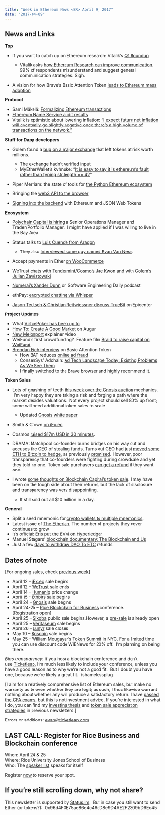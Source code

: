 ```yaml
---
title: "Week in Ethereum News <BR> April 9, 2017"
date: "2017-04-09"
---
```


## News and Links

**Top**

- If you want to catch up on Ethereum research: Vitalik’s [Q1 Roundup](https://t.umblr.com/redirect?z=https%3A%2F%2Fblog.ethereum.org%2F2017%2F04%2F07%2Fethereum-dev-roundup-q1-boring-edition%2F&t=Y2Y1YTVmMzM0ZjIzOTAwMzVjZGMwMWFjNGNmNjVhNWY0NTE3ZjlkNixNU0taU1pIZg%3D%3D&b=t%3AQ8svKXOQOFn4j1wJ-IeWRA&p=https%3A%2F%2Fwww.weekinethereum.com%2Fpost%2F159453828393%2Fapril-9-2017&m=0)
    - Vitalik asks [how Ethereum Research can improve communication](https://t.umblr.com/redirect?z=https%3A%2F%2Fwww.reddit.com%2Fr%2Fethereum%2Fcomments%2F63yzzj%2Fhow_can_ethereum_research_be_more_welcoming_to%2F&t=OTEwNDEzM2FmODI0YmQ5MDM1ZjM4NzE2Yjg3ZGI3MjcxNzE4MmE0OCxNU0taU1pIZg%3D%3D&b=t%3AQ8svKXOQOFn4j1wJ-IeWRA&p=https%3A%2F%2Fwww.weekinethereum.com%2Fpost%2F159453828393%2Fapril-9-2017&m=0). 99% of respondents misunderstand and suggest general communication strategies. Sigh.  
        
- A vision for how Brave’s Basic Attention Token [leads to Ethereum mass adoption](https://t.umblr.com/redirect?z=https%3A%2F%2Fkeepingstock.net%2Fthanks-for-your-insight-on-the-brave-browser-and-the-upcoming-bat-ico-244086220ae0&t=Y2E2MDRjZmQ2OTAzMzAzN2UyNmMzMDEwNTQ3YTQ5MGFhMDYyOTE4NSxNU0taU1pIZg%3D%3D&b=t%3AQ8svKXOQOFn4j1wJ-IeWRA&p=https%3A%2F%2Fwww.weekinethereum.com%2Fpost%2F159453828393%2Fapril-9-2017&m=0)

**Protocol**

- Sami Mäkelä: [Formalizing Ethereum transactions](https://t.umblr.com/redirect?z=https%3A%2F%2Fmedium.com%2F%40mrsmkl%2Fformalizing-ethereum-transactions-dcd9a50b5aca&t=ZjE4Y2NmNjBkMzRlYmE2OWJlZDBmNTQ3ZDA1YzE1ZGM5MmNkMjg4YyxNU0taU1pIZg%3D%3D&b=t%3AQ8svKXOQOFn4j1wJ-IeWRA&p=https%3A%2F%2Fwww.weekinethereum.com%2Fpost%2F159453828393%2Fapril-9-2017&m=0)
- [Ethereum Name Service audit results](https://t.umblr.com/redirect?z=https%3A%2F%2Fmedium.com%2F%40weka%2Fthe-ens-audit-results-are-in-7d4ab3c4a6ca&t=YzkxNGRkZTcyOTczMmE2MjFjMmEwYmI4ZDA2NmZhMDAwZTI2ZjY5MyxNU0taU1pIZg%3D%3D&b=t%3AQ8svKXOQOFn4j1wJ-IeWRA&p=https%3A%2F%2Fwww.weekinethereum.com%2Fpost%2F159453828393%2Fapril-9-2017&m=0)
- Vitalik is optimistic about lowering inflation: [“I expect future net inflation will eventually go slightly negative once there’s a high volume of transactions on the network.”](https://t.umblr.com/redirect?z=https%3A%2F%2Fnp.reddit.com%2Fr%2Fethereum%2Fcomments%2F63gf3p%2Fim_not_worried_about_bitcoin_unlimited_but_i_am%2Fdfuq9gt%2F&t=NDFhNThkM2U0ZWUxMTUzNDZiN2EwYTMzNTY3NmM1NTZjZDczYjY4ZSxNU0taU1pIZg%3D%3D&b=t%3AQ8svKXOQOFn4j1wJ-IeWRA&p=https%3A%2F%2Fwww.weekinethereum.com%2Fpost%2F159453828393%2Fapril-9-2017&m=0)

**Stuff for Dapp developers**

- Golem found a [bug on a major exchange](https://t.umblr.com/redirect?z=https%3A%2F%2Fblog.golemproject.net%2Fhow-to-find-10m-by-just-reading-blockchain-6ae9d39fcd95&t=MjBiZWQ4ODlmNjIyMDViN2NlNjI3YjljOGEwNDZmNDIzMzcxM2MyMCxNU0taU1pIZg%3D%3D&b=t%3AQ8svKXOQOFn4j1wJ-IeWRA&p=https%3A%2F%2Fwww.weekinethereum.com%2Fpost%2F159453828393%2Fapril-9-2017&m=0) that left tokens at risk worth millions.
    - The exchange hadn’t verified input
    - MyEtherWallet’s kvhnuke: “[It is easy to say it is ethereum’s fault rather than typing str.length == 42](http:)”  
        
- Piper Merriam: the state of tools for [the Python Ethereum ecosystem](https://t.umblr.com/redirect?z=https%3A%2F%2Fmedium.com%2F%40pipermerriam%2Fthe-python-ethereum-ecosystem-101bd9ba4de7&t=ODFiNTY1YWNhNDg5MTQxODgzNjE5OTg4YTU4ZTU1NjIxZTUyOTJmOSxNU0taU1pIZg%3D%3D&b=t%3AQ8svKXOQOFn4j1wJ-IeWRA&p=https%3A%2F%2Fwww.weekinethereum.com%2Fpost%2F159453828393%2Fapril-9-2017&m=0)
- Bringing the [web3 API to the browser](https://t.umblr.com/redirect?z=http%3A%2F%2Fweb3c.etherworld.co%2F&t=ZmM3ZGIwMDgyZDdhNzIxZWE4MDExNGZhODI2MTMwY2ViYTY3ZjYwMyxNU0taU1pIZg%3D%3D&b=t%3AQ8svKXOQOFn4j1wJ-IeWRA&p=https%3A%2F%2Fwww.weekinethereum.com%2Fpost%2F159453828393%2Fapril-9-2017&m=0)
- [Signing into the backend](https://t.umblr.com/redirect?z=https%3A%2F%2Fmedium.com%2F%40etherparty%2Fsigning-into-the-backend-with-ethereum-and-json-web-tokens-9d1e765deed3&t=N2VmZDM5ODFkZTgxNDk4MjlmMGI3YmU5NWFiMjg5N2ViZDczZjg3YyxNU0taU1pIZg%3D%3D&b=t%3AQ8svKXOQOFn4j1wJ-IeWRA&p=https%3A%2F%2Fwww.weekinethereum.com%2Fpost%2F159453828393%2Fapril-9-2017&m=0) with Ethereum and JSON Web Tokens

**Ecosystem**

- [Polychain Capital is hiring](https://t.umblr.com/redirect?z=https%3A%2F%2Fwww.reddit.com%2Fr%2Fethereum%2Fcomments%2F63iutp%2Fpolychain_capital_is_hiring_a_senior_operations%2F&t=Y2RiNWU5ZmFjY2Q4YmIyOGMyODczYjJkMzZmZDgzOWJlNTc2YzQzYixNU0taU1pIZg%3D%3D&b=t%3AQ8svKXOQOFn4j1wJ-IeWRA&p=https%3A%2F%2Fwww.weekinethereum.com%2Fpost%2F159453828393%2Fapril-9-2017&m=0) a Senior Operations Manager and Trader/Portfolio Manager.  I might have applied if I was willing to live in the Bay Area.
- Status talks to [Luis Cuende from Aragon](https://t.umblr.com/redirect?z=https%3A%2F%2Fblog.status.im%2Fethereum-dapp-creators-issue-05-aragon-541906d88a32&t=Y2Q1MGU0YTU4Yzg2YzgzY2IzNDU2NDZjMDRlM2ZkMzQwMjFlYWU5YSxNU0taU1pIZg%3D%3D&b=t%3AQ8svKXOQOFn4j1wJ-IeWRA&p=https%3A%2F%2Fwww.weekinethereum.com%2Fpost%2F159453828393%2Fapril-9-2017&m=0)
    - They also [interviewed some guy named Evan Van Ness](https://t.umblr.com/redirect?z=https%3A%2F%2Fblog.status.im%2Fethereum-contributors-series-issue-05-evan-van-ness-b5b9d5b8754&t=MzZmOTlkYmY1NmY0ZWUxN2Q2NzA2ZTkzOTI5NmRlNTQ0ZjAxYmU4ZCxNU0taU1pIZg%3D%3D&b=t%3AQ8svKXOQOFn4j1wJ-IeWRA&p=https%3A%2F%2Fwww.weekinethereum.com%2Fpost%2F159453828393%2Fapril-9-2017&m=0).   
        
- Accept payments in Ether [on WooCommerce](https://t.umblr.com/redirect?z=https%3A%2F%2Fwww.reddit.com%2Fr%2Fethereum%2Fcomments%2F63ry2u%2Fintroducing_pay_with_ether_a_nifty_way_to_accept%2F&t=ZTUzOWY1YjE1MjI4NWI5NjEwMDRiMGNlZGIwMDc4NzEwMWY3NGY3ZSxNU0taU1pIZg%3D%3D&b=t%3AQ8svKXOQOFn4j1wJ-IeWRA&p=https%3A%2F%2Fwww.weekinethereum.com%2Fpost%2F159453828393%2Fapril-9-2017&m=0)
- WeTrust chats with [Tendermint/Cosmo’s Jae Kwon](https://t.umblr.com/redirect?z=https%3A%2F%2Fblog.wetrust.io%2Fan-interview-with-jae-kwon-founder-and-ceo-of-tendermint-812a6ca58e60&t=YzAyYTEyYzZjNWRiYzk2NzUxZmVlYmQxNjMwNTBkMDMzMDU3NjRmNSxNU0taU1pIZg%3D%3D&b=t%3AQ8svKXOQOFn4j1wJ-IeWRA&p=https%3A%2F%2Fwww.weekinethereum.com%2Fpost%2F159453828393%2Fapril-9-2017&m=0) and with [Golem’s Julian Zawistowski](https://t.umblr.com/redirect?z=https%3A%2F%2Fblog.wetrust.io%2Fan-interview-with-julian-zawistowski-founder-and-ceo-of-golem-c463f5404855&t=Zjk5NDA2MDFjOGRiODcwMDRiM2I3MWQwNmJmODY5ZTMwN2ZiY2JkNSxNU0taU1pIZg%3D%3D&b=t%3AQ8svKXOQOFn4j1wJ-IeWRA&p=https%3A%2F%2Fwww.weekinethereum.com%2Fpost%2F159453828393%2Fapril-9-2017&m=0)
- [Numerai’s Xander Dunn](https://t.umblr.com/redirect?z=https%3A%2F%2Fsoftwareengineeringdaily.com%2F2017%2F04%2F03%2Fhedge-fund-artificial-intelligence-with-xander-dunn%2F&t=YmRjMDZjODMxMmM3NjI5NDAyNDRkMWI5ZTg5NmUyMzU5MDMwYzBiZSxNU0taU1pIZg%3D%3D&b=t%3AQ8svKXOQOFn4j1wJ-IeWRA&p=https%3A%2F%2Fwww.weekinethereum.com%2Fpost%2F159453828393%2Fapril-9-2017&m=0) on Software Engineering Daily podcast
- ethPay: [encrypted chatting via Whisper](https://t.umblr.com/redirect?z=https%3A%2F%2Fmedium.com%2F%40pacs_IT%2Four-progress-on-ethpay-encrypted-chatting-via-whisper-6a9550ef036a&t=MDRlNGI4Y2RmODg5MTFlOGYwYWQ5ZWY4MDQwYmMzMjE5ZGRiMmVmZixNU0taU1pIZg%3D%3D&b=t%3AQ8svKXOQOFn4j1wJ-IeWRA&p=https%3A%2F%2Fwww.weekinethereum.com%2Fpost%2F159453828393%2Fapril-9-2017&m=0)
- [Jason Teutsch & Christian Reitwiessner discuss TrueBit](https://t.umblr.com/redirect?z=https%3A%2F%2Fyoutu.be%2FQY0OUTaIWIc&t=MzU4MWM2YjA4NGZiMzQ3YmEwNzU4NTRkYjc5YWUxYWI0ZDBiYjRhMSxNU0taU1pIZg%3D%3D&b=t%3AQ8svKXOQOFn4j1wJ-IeWRA&p=https%3A%2F%2Fwww.weekinethereum.com%2Fpost%2F159453828393%2Fapril-9-2017&m=0) on Epicenter

**Project Updates**

- What [VirtuePoker has been up to](https://t.umblr.com/redirect?z=https%3A%2F%2Fwww.reddit.com%2Fr%2Fethereum%2Fcomments%2F63sw3t%2Fhello_from_virtue_poker_a_p2p_decentralized_poker%2F&t=NGU4MmJmYzUxZDY2MzA1ZDZhYTA0YTljODJkZTAxY2M5NzZmYzE1NixNU0taU1pIZg%3D%3D&b=t%3AQ8svKXOQOFn4j1wJ-IeWRA&p=https%3A%2F%2Fwww.weekinethereum.com%2Fpost%2F159453828393%2Fapril-9-2017&m=0)
- [How To: Create A Good Market](https://t.umblr.com/redirect?z=http%3A%2F%2Fblog.augur.net%2Fcreate-a-good-market-on-augur%2F&t=NmQ5YTkyMDY5YzUyZjhmNjhjNDk1YTM5MjZiYjU4MGIwZWFjZGE3NixNU0taU1pIZg%3D%3D&b=t%3AQ8svKXOQOFn4j1wJ-IeWRA&p=https%3A%2F%2Fwww.weekinethereum.com%2Fpost%2F159453828393%2Fapril-9-2017&m=0) on Augur
- [New Melonport](https://t.umblr.com/redirect?z=https%3A%2F%2Fwww.youtube.com%2Fwatch%3Fv%3DXz_nOzWL46c&t=ZTExMDkwYWE5MGJlM2ZlYmQ3NGI5OGJlMjhkMzc4NTEwNmZkYmJhNyxNU0taU1pIZg%3D%3D&b=t%3AQ8svKXOQOFn4j1wJ-IeWRA&p=https%3A%2F%2Fwww.weekinethereum.com%2Fpost%2F159453828393%2Fapril-9-2017&m=0) explainer video
- WeiFund’s first crowdfunding?  Feature film [Braid to raise capital on WeiFund](https://t.umblr.com/redirect?z=https%3A%2F%2Fwww.benzinga.com%2Fnews%2F17%2F03%2F9223567%2Fpsychological-thriller-braid-brought-to-you-by-ethereum-crowdfunding&t=MjNiNDQwYjQ2OWMzZmNjYjY2YzhlNTNjNWVmOWRjZWNkY2U4OTJkOCxNU0taU1pIZg%3D%3D&b=t%3AQ8svKXOQOFn4j1wJ-IeWRA&p=https%3A%2F%2Fwww.weekinethereum.com%2Fpost%2F159453828393%2Fapril-9-2017&m=0)
- [Brendan Eich interview](https://t.umblr.com/redirect?z=https%3A%2F%2Fm.youtube.com%2Fwatch%3Fv%3DyR-ayASDdrE&t=NTY2OWExZWRiMmRiZjk5N2Q5YjFkZThmNTdkNDI5ODVlZWQyNzNiOSxNU0taU1pIZg%3D%3D&b=t%3AQ8svKXOQOFn4j1wJ-IeWRA&p=https%3A%2F%2Fwww.weekinethereum.com%2Fpost%2F159453828393%2Fapril-9-2017&m=0) on Basic Attention Token
    - How BAT reduces [online ad fraud](https://t.umblr.com/redirect?z=https%3A%2F%2Fmedium.com%2F%40AttentionToken%2Freducing-digital-ad-fraud-a-new-deal-with-bat-54adbc1b591f&t=ZTI1ZTVmMGYyNjEwZmY3ZGVhNjQ4NmMyYTJhODUwNzRjMDY4OWExNixNU0taU1pIZg%3D%3D&b=t%3AQ8svKXOQOFn4j1wJ-IeWRA&p=https%3A%2F%2Fwww.weekinethereum.com%2Fpost%2F159453828393%2Fapril-9-2017&m=0)
    - ConsenSys’ Adchain: [Ad Tech Landscape Today: Existing Problems As We See Them](https://t.umblr.com/redirect?z=https%3A%2F%2Fmedium.com%2F%40AdChain%2Fthe-ad-tech-landscape-today-existing-problems-as-we-see-them-b6f4054eba2c&t=ZmJlZjE3MWM0MjNjY2NhNGUwZGU1Yjc2ZGM5ZGM1OGFmZjgyMTc0ZixNU0taU1pIZg%3D%3D&b=t%3AQ8svKXOQOFn4j1wJ-IeWRA&p=https%3A%2F%2Fwww.weekinethereum.com%2Fpost%2F159453828393%2Fapril-9-2017&m=0)
    - I finally switched to the Brave browser and highly recommend it.  
        

**Token Sales**

- Lots of gnashing of teeth [this week over the Gnosis auction](https://t.umblr.com/redirect?z=https%3A%2F%2Fwww.reddit.com%2Fr%2Fethtrader%2Fcomments%2F64ch1j%2Fgnosis_crowdsale_price%2F&t=ZGU5YTBjYWNkOTBjNjU2M2ZiZjI1ODk5MDNlMDg1ZDZmZjZhNGMyZixNU0taU1pIZg%3D%3D&b=t%3AQ8svKXOQOFn4j1wJ-IeWRA&p=https%3A%2F%2Fwww.weekinethereum.com%2Fpost%2F159453828393%2Fapril-9-2017&m=0) mechanics.  I’m very happy they are taking a risk and forging a path where the market decides valuations.  Not every project should sell 80% up front; some will need additional token sales to scale.
    - Updated [Gnosis white paper](https://t.umblr.com/redirect?z=https%3A%2F%2Fgnosis.pm%2Fresources%2Fdefault%2Fpdf%2Fgnosis_whitepaper.pdf&t=M2MzYzI3NTQ1MzFlNzZkMzk2MzY5MmQyNjJiOWQ4NGY0OWMyMjNlNCxNU0taU1pIZg%3D%3D&b=t%3AQ8svKXOQOFn4j1wJ-IeWRA&p=https%3A%2F%2Fwww.weekinethereum.com%2Fpost%2F159453828393%2Fapril-9-2017&m=0)  
        
- Smith & Crown [on iEx.ec](https://t.umblr.com/redirect?z=https%3A%2F%2Fwww.smithandcrown.com%2Fsale%2Fiexec%2F%3Futm_content%3Dbuffer746fc%26utm_medium%3Dsocial%26utm_source%3Dtwitter.com%26utm_campaign%3Dbuffer&t=ZTBkYWU4NjViN2NkYWFhM2NmZDVhYWI4ZjlkY2U1ZGU4OTBmYjA2MyxNU0taU1pIZg%3D%3D&b=t%3AQ8svKXOQOFn4j1wJ-IeWRA&p=https%3A%2F%2Fwww.weekinethereum.com%2Fpost%2F159453828393%2Fapril-9-2017&m=0)  
    
- Cosmos [raised $17m USD in 30 minutes](https://t.umblr.com/redirect?z=https%3A%2F%2Fcosmos.network%2Fblog%2Ffundraiser-results&t=N2NjOTE0MDllZDAyMmM2MzkyNGNmNmYzNDZhOGQ0NTAyZWZjMzQ4NyxNU0taU1pIZg%3D%3D&b=t%3AQ8svKXOQOFn4j1wJ-IeWRA&p=https%3A%2F%2Fwww.weekinethereum.com%2Fpost%2F159453828393%2Fapril-9-2017&m=0).
- DRAMA: Matchpool co-founder burns bridges on his way out and accuses the CEO of stealing funds. Turns out CEO had just [moved some ETH to Bitcoin to hedge](https://t.umblr.com/redirect?z=https%3A%2F%2Fmedium.com%2Fmatchpool%2Fmatchpools-ongoing-commitment-to-transparency-and-technology-8519b1d959ed&t=OWU1NDA5NTBiNTZjOGI1YjY0MmQzYjFmYTk4NDRjMDI5YzRhMmE1MSxNU0taU1pIZg%3D%3D&b=t%3AQ8svKXOQOFn4j1wJ-IeWRA&p=https%3A%2F%2Fwww.weekinethereum.com%2Fpost%2F159453828393%2Fapril-9-2017&m=0), as previously [promised](https://t.umblr.com/redirect?z=https%3A%2F%2Fmedium.com%2Fmatchpool%2Fmatchpool-optimisation-strategy-b9373ae67871&t=MDkzY2JlYzEwZjI5ODEzYjIxOWJmN2MyOWRkNWMzZjFkZDhlYmIxMyxNU0taU1pIZg%3D%3D&b=t%3AQ8svKXOQOFn4j1wJ-IeWRA&p=https%3A%2F%2Fwww.weekinethereum.com%2Fpost%2F159453828393%2Fapril-9-2017&m=0). However, poor transparency that co-founders were fighting during crowdsale and yet they told no one. Token sale purchasers [can get a refund](https://t.umblr.com/redirect?z=https%3A%2F%2Fmedium.com%2Fmatchpool%2Fmatchpool-transparency-policy-updates-afc22fc91a98&t=N2JmNDgyZDdhMjIwMTBmMjMxN2RjOWM5Mjg3NGNiZDgyNzk4YmNkMixNU0taU1pIZg%3D%3D&b=t%3AQ8svKXOQOFn4j1wJ-IeWRA&p=https%3A%2F%2Fwww.weekinethereum.com%2Fpost%2F159453828393%2Fapril-9-2017&m=0) if they want one.
- I wrote [some thoughts on Blockchain Capital’s token sale](https://t.umblr.com/redirect?z=http%3A%2F%2Fwww.evanvanness.com%2Fpost%2F159314693901%2Fsome-thoughts-on-blockchain-capitals-token-sale&t=N2VmYmRkYzAxNTI5MzM3ZjY1YzVmZjE5ZTgxMDMyOGQ2ZWM0ZGU3NyxNU0taU1pIZg%3D%3D&b=t%3AQ8svKXOQOFn4j1wJ-IeWRA&p=https%3A%2F%2Fwww.weekinethereum.com%2Fpost%2F159453828393%2Fapril-9-2017&m=0). I may have been on the tough side about their returns, but the lack of disclosure and transparency was very disappointing.
    - It still sold out all $10 million in a day.  
          
        

**General**

- Split a seed mnemonic for [crypto wallets to multiple mnemonics](https://t.umblr.com/redirect?z=https%3A%2F%2Fgithub.com%2Foed%2Fseedsplit&t=Mjg3NGQ1ODBiMTgxYTk2Y2M1MTM3ODRlOThmZWYxOTVhYTc1Y2M3YSxNU0taU1pIZg%3D%3D&b=t%3AQ8svKXOQOFn4j1wJ-IeWRA&p=https%3A%2F%2Fwww.weekinethereum.com%2Fpost%2F159453828393%2Fapril-9-2017&m=0).
- Latest issue of [The Etherian](https://t.umblr.com/redirect?z=https%3A%2F%2Ftheetherian.wordpress.com%2F&t=NmFkMmI4NWU0OWRkZjM3MWViZGUxNTJlMGY2M2ExMGQxNGVjODJmOCxNU0taU1pIZg%3D%3D&b=t%3AQ8svKXOQOFn4j1wJ-IeWRA&p=https%3A%2F%2Fwww.weekinethereum.com%2Fpost%2F159453828393%2Fapril-9-2017&m=0). The number of projects they cover continues to grow
- It’s official: [Eris put the EVM on Hyperledger](https://t.umblr.com/redirect?z=https%3A%2F%2Fwww.hyperledger.org%2Fblog%2F2017%2F04%2F10%2Fhey-you-got-your-ethereum-in-my-hyperledger&t=OGU5NmU1MjVmY2UwNWE3ZjMxMGRlYWRjMGViOThkMjMzZDc1YTBlYixNU0taU1pIZg%3D%3D&b=t%3AQ8svKXOQOFn4j1wJ-IeWRA&p=https%3A%2F%2Fwww.weekinethereum.com%2Fpost%2F159453828393%2Fapril-9-2017&m=0)
- Manuel Stagars’ [blockchain documentary: The Blockchain and Us](https://t.umblr.com/redirect?z=https%3A%2F%2Fwww.youtube.com%2Fwatch%3Fv%3D2iF73cybTBs&t=Mzc1YTQ5NjNhM2MxOWQzYzg0ZDQyMGFiYzQyZjhjOWMxMmFmZGFmMSxNU0taU1pIZg%3D%3D&b=t%3AQ8svKXOQOFn4j1wJ-IeWRA&p=https%3A%2F%2Fwww.weekinethereum.com%2Fpost%2F159453828393%2Fapril-9-2017&m=0)
- Just a few [days to withdraw DAO To ETC](https://t.umblr.com/redirect?z=https%3A%2F%2Fwww.reddit.com%2Fr%2Fethereum%2Fcomments%2F641ge0%2Fless_than_7_days_to_withdraw_your_the_dao_to_etc%2F&t=NTQzOGYzZmQyN2FlZGUzN2M1YjgxMGUwNGE1ZjA0ZWMxYjBmZjEwNSxNU0taU1pIZg%3D%3D&b=t%3AQ8svKXOQOFn4j1wJ-IeWRA&p=https%3A%2F%2Fwww.weekinethereum.com%2Fpost%2F159453828393%2Fapril-9-2017&m=0) refunds

## Dates of note

\[For ongoing sales, check [previous week](http://www.weekinethereum.com/post/159185174533/april-2-2017)\]

- April 12 – [iEx.ec](https://t.umblr.com/redirect?z=http%3A%2F%2Fcrowdsale.iex.ec%2F&t=OTk3NjNhZjA3MDAyYmE1ZDQyYmQ0Nzg0MDE5YjEwMDc5NWE3NGQxMyxNU0taU1pIZg%3D%3D&b=t%3AQ8svKXOQOFn4j1wJ-IeWRA&p=https%3A%2F%2Fwww.weekinethereum.com%2Fpost%2F159453828393%2Fapril-9-2017&m=0) sale begins
- April 12 – [WeTrust](https://t.umblr.com/redirect?z=https%3A%2F%2Fwww.wetrust.io%2F&t=NjQyYTY2YTBlZTUzZWMyOGZjODNkYjU4MDRjYjE3NGJiYzRjM2IwMixNU0taU1pIZg%3D%3D&b=t%3AQ8svKXOQOFn4j1wJ-IeWRA&p=https%3A%2F%2Fwww.weekinethereum.com%2Fpost%2F159453828393%2Fapril-9-2017&m=0) sale ends
- April 14 – [Humaniq](https://t.umblr.com/redirect?z=http%3A%2F%2Fwww.humaniq.co%2F&t=OTgyYjUyZTk3YzMzNjAzNjYzZTM3YTFlYmU3MWQyOTE3ODM1MmUxZSxNU0taU1pIZg%3D%3D&b=t%3AQ8svKXOQOFn4j1wJ-IeWRA&p=https%3A%2F%2Fwww.weekinethereum.com%2Fpost%2F159453828393%2Fapril-9-2017&m=0) price change
- April 15 - [Ethbits](https://t.umblr.com/redirect?z=https%3A%2F%2Fico.ethbits.com%2F&t=ZjQ2NTU2Yjc3NWMzNzg0YWQ0NjQ3MGZkNTNiNzAxMGFjYjg2MGFjNCxNU0taU1pIZg%3D%3D&b=t%3AQ8svKXOQOFn4j1wJ-IeWRA&p=https%3A%2F%2Fwww.weekinethereum.com%2Fpost%2F159453828393%2Fapril-9-2017&m=0) sale begins
- April 24 – [Gnosis](https://t.umblr.com/redirect?z=http%3A%2F%2Fgnosis.pm%2F&t=MmYwODdhZDExMTI4ODU2MDUwMGUwMzZiMDEzNjA4OWZjZWJmZGI0NixNU0taU1pIZg%3D%3D&b=t%3AQ8svKXOQOFn4j1wJ-IeWRA&p=https%3A%2F%2Fwww.weekinethereum.com%2Fpost%2F159453828393%2Fapril-9-2017&m=0) sale begins
- April 24-25 – [Rice Blockchain for Business](https://t.umblr.com/redirect?z=https%3A%2F%2Fbusiness.rice.edu%2Fbusiness-and-blockchain&t=MmZkZjM0MGI1NjE0ZjE4NTc5MWEwNTNkYjc1YjNkNmJlODdiNWM2MSxNU0taU1pIZg%3D%3D&b=t%3AQ8svKXOQOFn4j1wJ-IeWRA&p=https%3A%2F%2Fwww.weekinethereum.com%2Fpost%2F159453828393%2Fapril-9-2017&m=0) conference. \[[Registration](https://t.umblr.com/redirect?z=https%3A%2F%2Fricemba.wufoo.com%2Fforms%2Fzurr10n155r3jx%2F&t=MTg0M2I0NTViNGE0YTJhOTM5ZGM0MmRjNDcxNTUwYjk2Yjc3YWZkNixNU0taU1pIZg%3D%3D&b=t%3AQ8svKXOQOFn4j1wJ-IeWRA&p=https%3A%2F%2Fwww.weekinethereum.com%2Fpost%2F159453828393%2Fapril-9-2017&m=0) open\]
- April 25 – [Sikoba](https://t.umblr.com/redirect?z=http%3A%2F%2Fwww.sikoba.com%2Fwww%2Findex.html&t=MWJlYTk5YzdlMTc0ZDU1YWUzYjFlN2E5NzdjYjI5N2Y5MjJhZTUxZixNU0taU1pIZg%3D%3D&b=t%3AQ8svKXOQOFn4j1wJ-IeWRA&p=https%3A%2F%2Fwww.weekinethereum.com%2Fpost%2F159453828393%2Fapril-9-2017&m=0) public sale begins.However, a [pre-sale](https://t.umblr.com/redirect?z=http%3A%2F%2Fwww.sikoba.com%2Fwww%2Fpresale%2Findex.html&t=ZjJkMjc5MGI1OWMzMmY1MzllMTFiMWFiMGVkYWNhNjJkZGEwNTYxNCxNU0taU1pIZg%3D%3D&b=t%3AQ8svKXOQOFn4j1wJ-IeWRA&p=https%3A%2F%2Fwww.weekinethereum.com%2Fpost%2F159453828393%2Fapril-9-2017&m=0) is already open
- April 25 – [Veritaseum](https://t.umblr.com/redirect?z=https%3A%2F%2Fblog.veritaseum.com%2Fcurrent-analysis%2F1-blog%2F219-in-anticipation-of-veritaseum-s-ico-an-executive-summary-of-the-veritaseum-platform&t=MGM1ZTUxMjY1NTQxYTgxOTg2NGZkY2M3ZWZiYjk1OGYxM2E5YWU5MixNU0taU1pIZg%3D%3D&b=t%3AQ8svKXOQOFn4j1wJ-IeWRA&p=https%3A%2F%2Fwww.weekinethereum.com%2Fpost%2F159453828393%2Fapril-9-2017&m=0) sale begins
- April 26 – [Lunyr](https://t.umblr.com/redirect?z=https%3A%2F%2Flunyr.com%2F&t=NzYyMGYwZTYwYjAwMmNkM2M0N2U2NDZhNTQxMTc4ZDYwZmM4MjE4MixNU0taU1pIZg%3D%3D&b=t%3AQ8svKXOQOFn4j1wJ-IeWRA&p=https%3A%2F%2Fwww.weekinethereum.com%2Fpost%2F159453828393%2Fapril-9-2017&m=0) sale closes
- May 10 – [Boscoin](https://t.umblr.com/redirect?z=https%3A%2F%2Fwww.boscoin.io%2F&t=OTg4ODQ4YzNjNWNlMjM3YWM4ZmI2NjM0ZjdiNDEzY2E3NTQ5ZDU0ZCxNU0taU1pIZg%3D%3D&b=t%3AQ8svKXOQOFn4j1wJ-IeWRA&p=https%3A%2F%2Fwww.weekinethereum.com%2Fpost%2F159453828393%2Fapril-9-2017&m=0) sale begins
- May 25 - William Mougayar’s [Token Summit](https://t.umblr.com/redirect?z=http%3A%2F%2Ftokensummit.com%2F&t=MGViNzYwYjFlYjQ4YjFmYTRmYWRiZGE5NTkxNzQzZjcwZGFhMTBkMCxNU0taU1pIZg%3D%3D&b=t%3AQ8svKXOQOFn4j1wJ-IeWRA&p=https%3A%2F%2Fwww.weekinethereum.com%2Fpost%2F159453828393%2Fapril-9-2017&m=0) in NYC. For a limited time you can use discount code WIENews for 20% off.  I’m planning on being there.

_Bias transparency_: if you host a blockchain conference and don’t use [Ticketleap](https://t.umblr.com/redirect?z=http%3A%2F%2Fwww.ticketleap.com%2F&t=MTIyYjliMTIxNzdlOGExN2NjN2YxNWZiZTk5OWEwMTE3MWMxZTRhMSxNU0taU1pIZg%3D%3D&b=t%3AQ8svKXOQOFn4j1wJ-IeWRA&p=https%3A%2F%2Fwww.weekinethereum.com%2Fpost%2F159453828393%2Fapril-9-2017&m=0), I’m much less likely to include your conference, unless you have a good reason as to why we’re not a good fit.  But I doubt you have one, because we’re likely a great fit.  /shamelessplug

\[I aim for a relatively comprehensive list of Ethereum sales, but make no warranty as to even whether they are legit; as such, I thus likewise warrant nothing about whether any will produce a satisfactory return. I have [passed the CFA exams](https://t.umblr.com/redirect?z=http%3A%2F%2Fwww.evanvanness.com%2Fpost%2F144767932386%2Fprepare-effectively-for-the-cfa-exam-how-to-skip&t=NzViMmI5MjhmMjBiOGJmYTM3ODI4MTE3MTFiYTlhNjdiNzM1MGIzMyxNU0taU1pIZg%3D%3D&b=t%3AQ8svKXOQOFn4j1wJ-IeWRA&p=https%3A%2F%2Fwww.weekinethereum.com%2Fpost%2F159453828393%2Fapril-9-2017&m=0), but this is not investment advice. If you’re interested in what I do, you can find my [investing thesis](http://www.weekinethereum.com/post/155180529233/august-28-2016) and [token sale appreciation strategies](http://www.weekinethereum.com/post/155180207393/september-4-2016) in previous newsletters.\]

Errors or additions: evan@ticketleap.com

## LAST CALL: Register for Rice Business and Blockchain conference

When: April 24 & 25  
Where: Rice University Jones School of Business  
Who: The [speaker list](https://t.umblr.com/redirect?z=https%3A%2F%2Fbusiness.rice.edu%2Fbusiness-and-blockchain%2Fagenda&t=OGUyN2U2NTYwMzcyYTM5OWQ2ZTY3YzhkNGFjOWYyYzY4ZWMxZjFkYSxNU0taU1pIZg%3D%3D&b=t%3AQ8svKXOQOFn4j1wJ-IeWRA&p=https%3A%2F%2Fwww.weekinethereum.com%2Fpost%2F159453828393%2Fapril-9-2017&m=0) speaks for itself  
  
Register [now](https://t.umblr.com/redirect?z=https%3A%2F%2Fricemba.wufoo.com%2Fforms%2Fzurr10n155r3jx%2F&t=MTg0M2I0NTViNGE0YTJhOTM5ZGM0MmRjNDcxNTUwYjk2Yjc3YWZkNixNU0taU1pIZg%3D%3D&b=t%3AQ8svKXOQOFn4j1wJ-IeWRA&p=https%3A%2F%2Fwww.weekinethereum.com%2Fpost%2F159453828393%2Fapril-9-2017&m=0) to reserve your spot.  
  

## If you’re still scrolling down, why not share?

This newsletter is supported by [Status.im](https://t.umblr.com/redirect?z=https%3A%2F%2Fstatus.im%2F&t=ZDljOTRjMzUyMjYxNjgzOGRjZTcwYTAyMDE0MmZhYWY4MDQ1OTFjYyxNU0taU1pIZg%3D%3D&b=t%3AQ8svKXOQOFn4j1wJ-IeWRA&p=https%3A%2F%2Fwww.weekinethereum.com%2Fpost%2F159453828393%2Fapril-9-2017&m=0).  But in case you still want to send Ether (or tokens?):  0x96d4F0E75ae86e4c46cD8e9D4AE2F2309bD6Ec45
